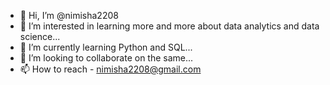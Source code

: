 - 👋 Hi, I’m @nimisha2208
- 👀 I’m interested in learning more and more about data analytics and data science...
- 🌱 I’m currently learning Python and SQL...
- 💞️ I’m looking to collaborate on the same...
- 📫 How to reach - nimisha2208@gmail.com

<!---
nimisha2208/nimisha2208 is a ✨ special ✨ repository because its `README.md` (this file) appears on your GitHub profile.
You can click the Preview link to take a look at your changes.
--->
